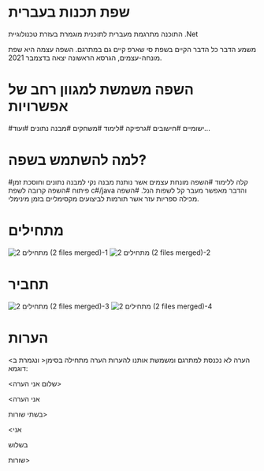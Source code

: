 # שפת תכנות בעברית
התוכנה מתרגמת מעברית לתוכנית מוגמרת בעזרת טכנולוגיית
.Net

משמע הדבר כל הדבר הקיים בשפת סי שארפ קיים גם במתרגם.
השפה עצמה היא שפת מונחה-עצמים, הגרסא הראשונה יצאה בדצמבר 2021.

# השפה משמשת למגוון רחב של אפשרויות
#ישומיים 
#חישובים
#גרפיקה
#לימוד
#משחקים
#מבנה נתונים
#ועוד...

# למה להשתמש בשפה?
#קלה ללימוד
#השפה מונחת עצמים אשר נותנת מבנה נקי למבנה נתונים וחוסכת זמן פיתוח
#השפה קרובה לשפת c#/java והדבר מאפשר מעבר קל לשפות הנל.
#השפה מכילה ספריות עזר אשר תורמות לביצועים מקסימליים בזמן מינימלי.

# מתחילים
![2 מתחילים (2 files merged)-1](https://user-images.githubusercontent.com/86796339/145075964-985e358b-f0b0-4cac-9ee7-fe4317f302aa.jpg)
![2 מתחילים (2 files merged)-2](https://user-images.githubusercontent.com/86796339/145075968-e5775758-c687-427b-b208-3bfaf26494cc.jpg)

# תחביר
![2 מתחילים (2 files merged)-3](https://user-images.githubusercontent.com/86796339/145075971-5493324f-79c4-453c-aac5-04f496b2c444.jpg)
![2 מתחילים (2 files merged)-4](https://user-images.githubusercontent.com/86796339/145075976-78b33461-d6c1-4f05-b8b6-3c0dc4a9631b.jpg)

# הערות
הערה לא נכנסת למתרגם ומשמשת אותנו להערות
הערה מתחילה בסימן< ונגמרת ב>
דוגמא:

<שלום אני הערה>

<אני הערה

בשתי שורות>

<אני

בשלוש

שורות>

